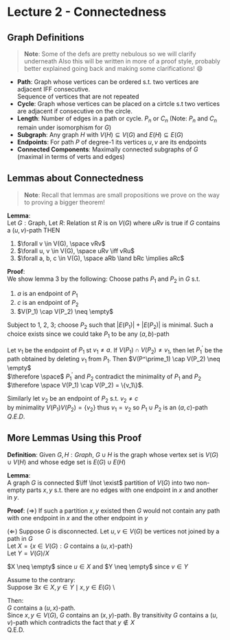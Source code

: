 # Lecture 2 - Connectedness

## Graph Definitions

> **Note**: Some of the defs are pretty nebulous so we will clarify underneath
> Also this will be written in more of a proof style, probably better explained
> going back and making some clarifications! :smile:

- **Path**: Graph whose vertices can be ordered s.t. two vertices are adjacent IFF consecutive.\
Sequence of vertices that are not repeated
- **Cycle**: Graph whose vertices can be placed on a cirtcle s.t two vertices are adjacent if consecutive on the circle.
- **Length**: Number of edges in a path or cycle. $P_n$ or $C_n$ (Note: $P_n$ and $C_n$ remain under isomorphism for $G$)
- **Subgraph**: Any graph $H$ with $V(H) \subseteq V(G)$ and $E(H) \subseteq E(G)$ 
- **Endpoints**: For path $P$ of degree-1 its vertices $u,v$ are its endpoints
- **Connected Components**: Maximally connected subgraphs of $G$ (maximal in terms of verts and edges)

## Lemmas about Connectedness 

> **Note**: Recall that lemmas are small propositions we prove on the way to proving a bigger theorem!

**Lemma**: \
Let $G : \text{Graph}$, Let $R :$ Relation  st $R$ is on $V(G)$ 
where $uRv$ is true if $G$ contains a $(u, v)$-path
THEN
1. $\forall v \in V(G), \space vRv$
2. $\forall u, v \in V(G), \space uRv \iff vRu$
3. $\forall a, b, c \in V(G), \space aRb \land bRc \implies aRc$

**Proof**: \
We show lemma 3 by the following: Choose paths $P_1$ and $P_2$ in $G$ s.t.
1. $a$ is an endpoint of $P_1$ 
2. $c$ is an endpoint of $P_2$ 
3. $V(P_1) \cap V(P_2) \neq \empty$ 

Subject to 1, 2, 3; choose $P_2$ such that $|E(P_1)| + |E(P_2)|$ is minimal.
Such a choice exists since we could take $P_1$ to be any $(a, b)$-path

Let $v_1$ be the endpoint of $P_1$ st $v_1 \neq a$. If $V(P_1) \cap V(P_2) \neq {v_1}$,
then let $P^{\prime}_{1}$ be the path obtained by deleting $v_1$ from $P_1$.
Then $V(P^\prime_1) \cap V(P_2) \neq \empty$ \
$\therefore \space$ 
$P^\prime_1$ and $P_2$ contradict the minimality of $P_1$ and $P_2$ \
$\therefore \space V(P_1) \cap V(P_2) = \{v_1\}$.

Similarly let $v_2$ be an endpoint of $P_2$ s.t. $v_2 \neq c$ \
by minimality $V(P_1) V(P_2) = \{v_2\}$ thus $v_1 = v_2$ so $P_1 \cup P_2$ is an $(a,c)$-path \
$Q.E.D.$

## More Lemmas Using this Proof

**Definition**:
Given $G, H : Graph$, $G \cup H$ is the graph whose vertex set is $V(G) \cup V(H)$ and
whose edge set is $E(G) \cup E(H)$ 

**Lemma**:  
A graph $G$ is connected $\iff \lnot \exist$ partition of $V(G)$ into two non-empty parts $x, y$ s.t.
there are no edges with one endpoint in $x$ and another in $y$.

**Proof**: ($\Rightarrow$) If such a partition $x, y$ existed then $G$ would not contain any
path with one endpoint in $x$ and the other endpoint in $y$

($\Leftarrow$) Suppose $G$ is disconnected. Let $u,v \in V(G)$ be vertices not joined by a path in $G$ \
Let $X = \{x \in V(G) : G \text{ contains a } (u, x)\text{-path} \}$ \
Let $Y = V(G)/X$

$X \neq \empty$ since $u \in X$ and $Y \neq \empty$ since $v \in Y$

Assume to the contrary: \
Suppose $\exists x \in X, y \in Y \mid x,y \in E(G)$ \

Then: \
$G$ contains a $(u,x)$-path. \
Since  $x,y \in V(G)$, $G$ contains an $(x,y)$-path. By transitivity $G$ contains a $(u,v)$-path
which contradicts the fact that $y \notin X$ \
$\text{Q.E.D.}$ 


